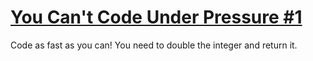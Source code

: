 ﻿# [You Can't Code Under Pressure #1](https://www.codewars.com/kata/53ee5429ba190077850011d4)

Code as fast as you can! You need to double the integer and return it.